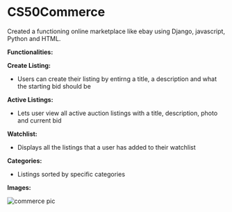 # CS50Commerce

Created a functioning online marketplace like ebay using Django, javascript, Python and HTML.

**Functionalities:**

**Create Listing:**

- Users can create their listing by entirng a title, a description and what the starting bid should be

**Active Listings:**

- Lets user view all active auction listings with a title, description, photo and current bid

**Watchlist:**

- Displays all the listings that a user has added to their watchlist

**Categories:**

- Listings sorted by specific categories

**Images:**

![commerce pic](https://user-images.githubusercontent.com/79690596/209239262-573da82b-eb97-49c8-aa99-035bd67c3dc4.PNG)
